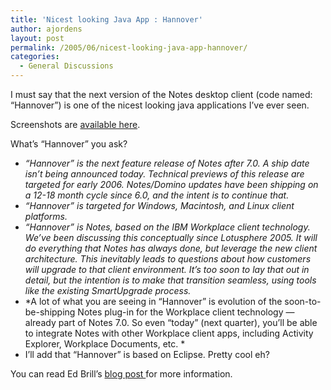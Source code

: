 ```yaml
---
title: 'Nicest looking Java App : Hannover'
author: ajordens
layout: post
permalink: /2005/06/nicest-looking-java-app-hannover/
categories:
  - General Discussions
---
```

I must say that the next version of the Notes desktop client (code named: &#8220;Hannover&#8221;) is one of the nicest looking java applications I&#8217;ve ever seen.

Screenshots are [available here][1].

What&#8217;s &#8220;Hannover&#8221; you ask?

  * *&#8220;Hannover&#8221; is the next feature release of Notes after 7.0. A ship date isn&#8217;t being announced today. Technical previews of this release are targeted for early 2006. Notes/Domino updates have been shipping on a 12-18 month cycle since 6.0, and the intent is to continue that.*
  * *&#8220;Hannover&#8221; is targeted for Windows, Macintosh, and Linux client platforms.*
  * *&#8220;Hannover&#8221; is Notes, based on the IBM Workplace client technology. We&#8217;ve been discussing this conceptually since Lotusphere 2005. It will do everything that Notes has always done, but leverage the new client architecture. This inevitably leads to questions about how customers will upgrade to that client environment. It&#8217;s too soon to lay that out in detail, but the intention is to make that transition seamless, using tools like the existing SmartUpgrade process.* 
  * *A lot of what you are seeing in &#8220;Hannover&#8221; is evolution of the soon-to-be-shipping Notes plug-in for the Workplace client technology &#8212; already part of Notes 7.0. So even &#8220;today&#8221; (next quarter), you&#8217;ll be able to integrate Notes with other Workplace client apps, including Activity Explorer, Workplace Documents, etc. * 
  * I&#8217;ll add that &#8220;Hannover&#8221; is based on Eclipse. Pretty cool eh?

You can read Ed Brill&#8217;s [blog post ][2]for more information.

 [1]: http://edbrill.com/ebrill/edbrill.nsf/dx/hannoverscreenshots.html
 [2]: http://www.edbrill.com/ebrill/edbrill.nsf/dx/hannover----announcing-the-next-post-7.0-version-of-lotus-notes